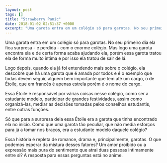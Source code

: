 ```yaml
---
layout: post
tags: []
title: "Strawberry Panic"
date: 2018-01-02 02:51:37 +0000
excerpt: "Uma garota entra em um colégio só para garotas. No seu primeiro dia ela fica surpresa - e perdida - com o enorme colégio. Mas logo uma..."
---
```


Uma garota entra em um colégio só para garotas. No seu primeiro dia ela fica surpresa - e perdida - com o enorme colégio. Mas logo uma garota encontra ela e de certa forma acaba ajudando ela, porém essa garota tratou ela de forma muito íntima e por isso ela tratou de sair de lá.

Logo depois, quando ela já foi entendendo mais sobre o colégio, ela descobre que há uma garota que é amada por todos e é o exemplo que todas devem seguir, alguém bem importante que tem até um cargo, o de Étoile, que em francês é apenas estrela porém é o nome do cargo.

Essa Étoile é responsável por várias coisas nesse colégio, como ser a estudante modelo, participar de grandes festividades, assim como organizá-las, mediar as decisões tomadas pelos conselhos estudantis, entre outras funções.

Só que para a surpresa dela essa Étoile era a garota que tinha encontrado ela no início. Como que uma garota tão peculiar, que não media esforços para já a tomar nos braços, era a estudante modelo daquele colégio?

Essa história é repleta de romance, drama e, principalmente, garotas. O que podemos esperar da mistura desses fatores? Um amor proibido ou a expressão mais pura do sentimento que atrai duas pessoas intimamente entre si? A resposta para essas perguntas está no anime.